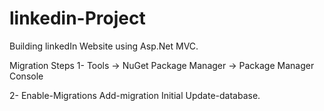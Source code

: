 # linkedin-Project
Building linkedIn Website using Asp.Net MVC.



 Migration Steps
1- Tools -> NuGet Package Manager -> Package Manager Console


2- Enable-Migrations
   Add-migration Initial
   Update-database.





